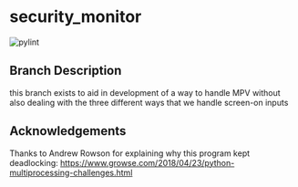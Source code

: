 # security_monitor

![pylint](https://img.shields.io/badge/PyLint-9.81-yellow?logo=python&logoColor=white)

## Branch Description
this branch exists to aid in development of a way to handle MPV without also dealing with the three different ways that we handle screen-on inputs

## Acknowledgements
Thanks to Andrew Rowson for explaining why this program kept deadlocking: https://www.growse.com/2018/04/23/python-multiprocessing-challenges.html 
